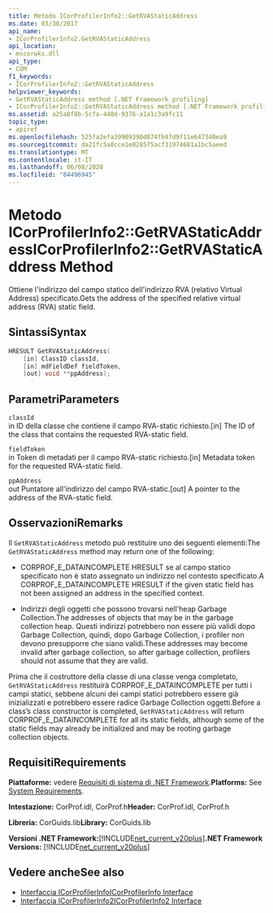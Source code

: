 ```yaml
---
title: Metodo ICorProfilerInfo2::GetRVAStaticAddress
ms.date: 03/30/2017
api_name:
- ICorProfilerInfo2.GetRVAStaticAddress
api_location:
- mscorwks.dll
api_type:
- COM
f1_keywords:
- ICorProfilerInfo2::GetRVAStaticAddress
helpviewer_keywords:
- GetRVAStaticAddress method [.NET Framework profiling]
- ICorProfilerInfo2::GetRVAStaticAddress method [.NET Framework profiling]
ms.assetid: a25a8f8b-5cfa-440d-9376-a1a1c3a9fc11
topic_type:
- apiref
ms.openlocfilehash: 525fa2efa39909390d874fb97d9f11e647340ea9
ms.sourcegitcommit: da21fc5a8cce1e028575acf31974681a1bc5aeed
ms.translationtype: MT
ms.contentlocale: it-IT
ms.lasthandoff: 06/08/2020
ms.locfileid: "84496945"
---
```

# <a name="icorprofilerinfo2getrvastaticaddress-method"></a><span data-ttu-id="6f6ff-102">Metodo ICorProfilerInfo2::GetRVAStaticAddress</span><span class="sxs-lookup"><span data-stu-id="6f6ff-102">ICorProfilerInfo2::GetRVAStaticAddress Method</span></span>
<span data-ttu-id="6f6ff-103">Ottiene l'indirizzo del campo statico dell'indirizzo RVA (relativo Virtual Address) specificato.</span><span class="sxs-lookup"><span data-stu-id="6f6ff-103">Gets the address of the specified relative virtual address (RVA) static field.</span></span>  
  
## <a name="syntax"></a><span data-ttu-id="6f6ff-104">Sintassi</span><span class="sxs-lookup"><span data-stu-id="6f6ff-104">Syntax</span></span>  
  
```cpp  
HRESULT GetRVAStaticAddress(  
    [in] ClassID classId,  
    [in] mdFieldDef fieldToken,  
    [out] void **ppAddress);  
```  
  
## <a name="parameters"></a><span data-ttu-id="6f6ff-105">Parametri</span><span class="sxs-lookup"><span data-stu-id="6f6ff-105">Parameters</span></span>  
 `classId`  
 <span data-ttu-id="6f6ff-106">in ID della classe che contiene il campo RVA-static richiesto.</span><span class="sxs-lookup"><span data-stu-id="6f6ff-106">[in] The ID of the class that contains the requested RVA-static field.</span></span>  
  
 `fieldToken`  
 <span data-ttu-id="6f6ff-107">in Token di metadati per il campo RVA-static richiesto.</span><span class="sxs-lookup"><span data-stu-id="6f6ff-107">[in] Metadata token for the requested RVA-static field.</span></span>  
  
 `ppAddress`  
 <span data-ttu-id="6f6ff-108">out Puntatore all'indirizzo del campo RVA-static.</span><span class="sxs-lookup"><span data-stu-id="6f6ff-108">[out] A pointer to the address of the RVA-static field.</span></span>  
  
## <a name="remarks"></a><span data-ttu-id="6f6ff-109">Osservazioni</span><span class="sxs-lookup"><span data-stu-id="6f6ff-109">Remarks</span></span>  
 <span data-ttu-id="6f6ff-110">Il `GetRVAStaticAddress` metodo può restituire uno dei seguenti elementi:</span><span class="sxs-lookup"><span data-stu-id="6f6ff-110">The `GetRVAStaticAddress` method may return one of the following:</span></span>  
  
- <span data-ttu-id="6f6ff-111">CORPROF_E_DATAINCOMPLETE HRESULT se al campo statico specificato non è stato assegnato un indirizzo nel contesto specificato.</span><span class="sxs-lookup"><span data-stu-id="6f6ff-111">A CORPROF_E_DATAINCOMPLETE HRESULT if the given static field has not been assigned an address in the specified context.</span></span>  
  
- <span data-ttu-id="6f6ff-112">Indirizzi degli oggetti che possono trovarsi nell'heap Garbage Collection.</span><span class="sxs-lookup"><span data-stu-id="6f6ff-112">The addresses of objects that may be in the garbage collection heap.</span></span> <span data-ttu-id="6f6ff-113">Questi indirizzi potrebbero non essere più validi dopo Garbage Collection, quindi, dopo Garbage Collection, i profiler non devono presupporre che siano validi.</span><span class="sxs-lookup"><span data-stu-id="6f6ff-113">These addresses may become invalid after garbage collection, so after garbage collection, profilers should not assume that they are valid.</span></span>  
  
 <span data-ttu-id="6f6ff-114">Prima che il costruttore della classe di una classe venga completato, `GetRVAStaticAddress` restituirà CORPROF_E_DATAINCOMPLETE per tutti i campi statici, sebbene alcuni dei campi statici potrebbero essere già inizializzati e potrebbero essere radice Garbage Collection oggetti.</span><span class="sxs-lookup"><span data-stu-id="6f6ff-114">Before a class’s class constructor is completed, `GetRVAStaticAddress` will return CORPROF_E_DATAINCOMPLETE for all its static fields, although some of the static fields may already be initialized and may be rooting garbage collection objects.</span></span>  
  
## <a name="requirements"></a><span data-ttu-id="6f6ff-115">Requisiti</span><span class="sxs-lookup"><span data-stu-id="6f6ff-115">Requirements</span></span>  
 <span data-ttu-id="6f6ff-116">**Piattaforme:** vedere [Requisiti di sistema di .NET Framework](../../get-started/system-requirements.md).</span><span class="sxs-lookup"><span data-stu-id="6f6ff-116">**Platforms:** See [System Requirements](../../get-started/system-requirements.md).</span></span>  
  
 <span data-ttu-id="6f6ff-117">**Intestazione:** CorProf.idl, CorProf.h</span><span class="sxs-lookup"><span data-stu-id="6f6ff-117">**Header:** CorProf.idl, CorProf.h</span></span>  
  
 <span data-ttu-id="6f6ff-118">**Libreria:** CorGuids.lib</span><span class="sxs-lookup"><span data-stu-id="6f6ff-118">**Library:** CorGuids.lib</span></span>  
  
 <span data-ttu-id="6f6ff-119">**Versioni .NET Framework:**[!INCLUDE[net_current_v20plus](../../../../includes/net-current-v20plus-md.md)]</span><span class="sxs-lookup"><span data-stu-id="6f6ff-119">**.NET Framework Versions:** [!INCLUDE[net_current_v20plus](../../../../includes/net-current-v20plus-md.md)]</span></span>  
  
## <a name="see-also"></a><span data-ttu-id="6f6ff-120">Vedere anche</span><span class="sxs-lookup"><span data-stu-id="6f6ff-120">See also</span></span>

- [<span data-ttu-id="6f6ff-121">Interfaccia ICorProfilerInfo</span><span class="sxs-lookup"><span data-stu-id="6f6ff-121">ICorProfilerInfo Interface</span></span>](icorprofilerinfo-interface.md)
- [<span data-ttu-id="6f6ff-122">Interfaccia ICorProfilerInfo2</span><span class="sxs-lookup"><span data-stu-id="6f6ff-122">ICorProfilerInfo2 Interface</span></span>](icorprofilerinfo2-interface.md)
